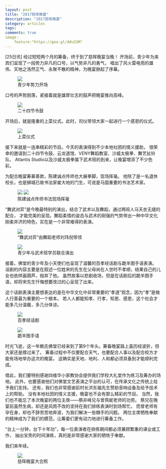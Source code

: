 ```yaml
---
layout: post
title: "2017慈晖晚宴"
description: "2017慈晖晚宴"
category: articles
tags: 
comments: true
image：
	feature:"https://goo.gl/A0uIUM"
---
```


[25日讯] 
经过短短两个月的筹备，终于到了慈晖晚宴当晚！
开场前，青少年为来宾们呈现了一段势力非凡的口号，以气势非凡的勇气，
唱出了风火雷电雨的雄伟、天地之浩然正气、永聚不散的精神，为晚宴掀起了序幕。

<figure>
	<img src="https://goo.gl/mJV0fH">
	<figcaption>青少年势力开场</figcaption>
</figure>

口号的声势刚落，紧接着就是雄厚壮志的鼓声把晚宴推向高峰。

<figure>
	<img src="https://goo.gl/56Lhp7">
	<figcaption>二十四节令鼓</figcaption>
</figure>

开场后，就是隆重的上菜仪式。此时，司仪带领大家一起进行一个感恩的仪式。

<figure>
	<img src="https://goo.gl/vcnlNE">
	<figcaption>上菜仪式</figcaption>
</figure>

接下来就是一连串精彩的节目。今天的表演得到不少本地社团的情义援助，
很荣幸的邀请到二十四节令鼓、云龙道馆、VENY舞蹈教室、沙威太极拳、舞艺扯铃队、
Atlantis Studio以及沙威太极拳属下武术班的到来，让晚宴增添了不少色彩。

为配合晚宴筹募善款，陈建诚点传师也大展拳脚，现场挥毫。
他除了是一名退休校长，也是狮城已故书法家崔大地的门生，可说是马国重要的书法艺术家。

<figure>
	<img src="https://goo.gl/07bE7m">
	<img src="https://goo.gl/6wLQMw">
	<figcaption>陈建诚点传师书法现场挥毫</figcaption>
</figure>

“舞武对弈”是今晚最特别的演出，结合了武术以及舞蹈，通过两班人马天衣无缝的配合，
才能完美的呈现。舞蹈柔情的姿态与武术的刚强的气势带出一种中华文化刚柔并济的特色，实在是一个非常难得的表演。

<figure>
	<img src="https://goo.gl/8gs9sb">
	<figcaption>“舞武对弈”由舞蹈老师刘玮倪带领</figcaption>
</figure>

<figure>
	<img src="https://goo.gl/IfP6EV">
	<figcaption>青少年与武术班学员联合演出</figcaption>
</figure>

接着，佛堂的青少年及小天使们也呈现了温馨的百孝经话剧与跪羊图手语表演。
话剧的内容主要是在叙述一位姓宋的先生在父母尚在人世时不孝顺，结果自己的儿女也依样画葫芦，抛弃了他。
虽然故事以悲剧收场，但是在话剧后的跪羊图手语，却将宋先生忏悔想要改过的心呈现了出来。

这个话剧表演主要想表达的是在中华文化中非常重要的“孝道”观念，因为“孝”是做人行善最为重要的一个根本。
若人人都能知孝、行孝，知恩、感恩，这个社会才能多几分温暖，多几分体谅。

<figure>
	<img src="https://goo.gl/6Ofdcv">
	<figcaption>百孝经话剧</figcaption>
</figure>

<figure>
	<img src="https://goo.gl/qQs5sE">
	<figcaption>跪羊图手语</figcaption>
</figure>


时光飞逝，这一年赖氏佛堂已经来到了第9个年头。筹备晚宴路上虽历经波折，但大家还是撑过来了。
筹备过程中不仅要配合天气，也要配合人事以及配合校方才能有场地举办这次的晚宴。
这确实是天地、地利、人和都必须具备到才能顺利完成。

借此，我们要特别感谢四维华小家教协会提供我们学校大礼堂作为练习及筹办的场地。
此外，也要感谢他们对佛堂文艺表演之平台的认可，在传承文化之传统上给予我们支持。
还有，我们也非常感谢前村长洪东福先生赞助音响设备及给予技术上的帮助。
没有本地社团的情义支援，晚宴也不会有那么精彩的节目。
当然，我们也不能忘了本次晚宴的两位主席——蔡非峰兄与曾燕妮老师的功劳。
蔡兄在晚宴前虽然生病，却还是风雨不改的坚持在我们排练表演时到场帮忙。
而曾老师有孕在身，却也不辞劳苦地奔波，为我们解决一些棘手的问题。
两位主席牺牲奉献的精神成为了我们的模范，让筹委们更有动力地进行筹备工作。

“台上一分钟，台下十年功”，每一位表演者在排练期间都必须兼顾繁重的课业或工作，
抽出宝贵的时间演练，真的是非常感谢大家的牺牲于奉献。

我们来年续。

<figure>
	<img src="https://goo.gl/ojB0T4">
	<figcaption>慈晖晚宴大合照</figcaption>
</figure>